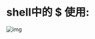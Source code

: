 # shell中的 $ 使用:

![img](D:/ProgramFiles/typora/typora-images/649410702_1558789839142_81BF2B045D7D98BA730095AC27F947CE)